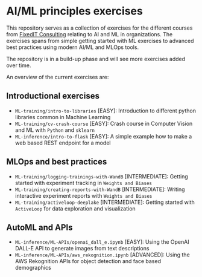 # AI/ML principles exercises
This repository serves as a collection of exercises for the different courses from [FixedIT Consulting](https://fixedit.ai) relating to AI and ML in organizations. The exercises spans from simple getting started with ML exercises to advanced best practices using modern AI/ML and MLOps tools.

The repository is in a build-up phase and will see more exercises added over time.

An overview of the current exercises are:

## Introductional exercises
- `ML-training/intro-to-libraries` [EASY]: Introduction to different python libraries common in Machine Learning
- `ML-training/cv-crash-course` [EASY]: Crash course in Computer Vision and ML with `Python` and `sklearn`
- `ML-inference/intro-to-flask` [EASY]: A simple example how to make a web based REST endpoint for a model

## MLOps and best practices
- `ML-training/logging-trainings-with-WandB` [INTERMEDIATE]: Getting started with experiment tracking in `Weights and Biases`
- `ML-training/creating-reports-with-WandB` [INTERMEDIATE]: Writing interactive experiment reports with `Weights and Biases`
- `ML-training/activeloop-deeplake` [INTERMEDIATE]: Getting started with `ActiveLoop` for data exploration and visualization

## AutoML and APIs
- `ML-inference/ML-APIs/openai_dall_e.ipynb` [EASY]: Using the OpenAI DALL-E API to generate images from text descriptions
- `ML-inference/ML-APIs/aws_rekognition.ipynb` [ADVANCED]: Using the AWS Rekognition APIs for object detection and face based demographics
